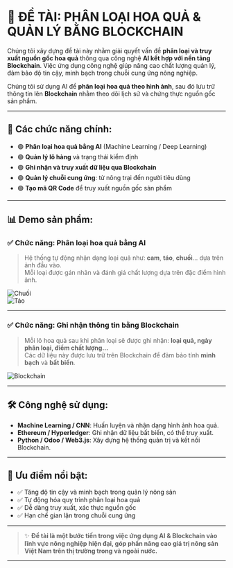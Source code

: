 # 🧠 ĐỀ TÀI: PHÂN LOẠI HOA QUẢ & QUẢN LÝ BẰNG BLOCKCHAIN

Chúng tôi xây dựng đề tài này nhằm giải quyết vấn đề **phân loại và truy xuất nguồn gốc hoa quả** thông qua công nghệ **AI kết hợp với nền tảng Blockchain**. Việc ứng dụng công nghệ giúp nâng cao chất lượng quản lý, đảm bảo độ tin cậy, minh bạch trong chuỗi cung ứng nông nghiệp.

Chúng tôi sử dụng AI để **phân loại hoa quả theo hình ảnh**, sau đó lưu trữ thông tin lên **Blockchain** nhằm theo dõi lịch sử và chứng thực nguồn gốc sản phẩm.

---

## 🔧 Các chức năng chính:

- 🟢 **Phân loại hoa quả bằng AI** (Machine Learning / Deep Learning)  
- 🟢 **Quản lý lô hàng** và trạng thái kiểm định  
- 🟢 **Ghi nhận và truy xuất dữ liệu qua Blockchain**  
- 🟢 **Quản lý chuỗi cung ứng**: từ nông trại đến người tiêu dùng  
- 🟢 **Tạo mã QR Code** để truy xuất nguồn gốc sản phẩm  

---

## 📊 Demo sản phẩm:

### ✅ Chức năng: Phân loại hoa quả bằng AI

> Hệ thống tự động nhận dạng loại quả như: **cam**, **táo**, **chuối**... dựa trên ảnh đầu vào.  
> Mỗi loại được gán nhãn và đánh giá chất lượng dựa trên đặc điểm hình ảnh.

![Chuối](https://github.com/user-attachments/assets/9669de90-c8d1-4370-bad7-421f63f79ee6)  
![Táo](https://github.com/user-attachments/assets/b5891e2f-0d2c-4ccd-8b3c-b8895f945861)

---

### ✅ Chức năng: Ghi nhận thông tin bằng Blockchain

> Mỗi lô hoa quả sau khi phân loại sẽ được ghi nhận: **loại quả, ngày phân loại, điểm chất lượng...**  
> Các dữ liệu này được lưu trữ trên Blockchain để đảm bảo tính **minh bạch** và **bất biến**.

![Blockchain](https://github.com/user-attachments/assets/817c3088-3979-4729-a5ab-33095067239c)

---

## 🛠️ Công nghệ sử dụng:

- **Machine Learning / CNN**: Huấn luyện và nhận dạng hình ảnh hoa quả.  
- **Ethereum / Hyperledger**: Ghi nhận dữ liệu bất biến, có thể truy xuất.  
- **Python / Odoo / Web3.js**: Xây dựng hệ thống quản trị và kết nối Blockchain.  

---

## 🌟 Ưu điểm nổi bật:

- ✅ Tăng độ tin cậy và minh bạch trong quản lý nông sản  
- ✅ Tự động hóa quy trình phân loại hoa quả  
- ✅ Dễ dàng truy xuất, xác thực nguồn gốc  
- ✅ Hạn chế gian lận trong chuỗi cung ứng  

---

> ✨ **Đề tài là một bước tiến trong việc ứng dụng AI & Blockchain vào lĩnh vực nông nghiệp hiện đại, góp phần nâng cao giá trị nông sản Việt Nam trên thị trường trong và ngoài nước.**

---

